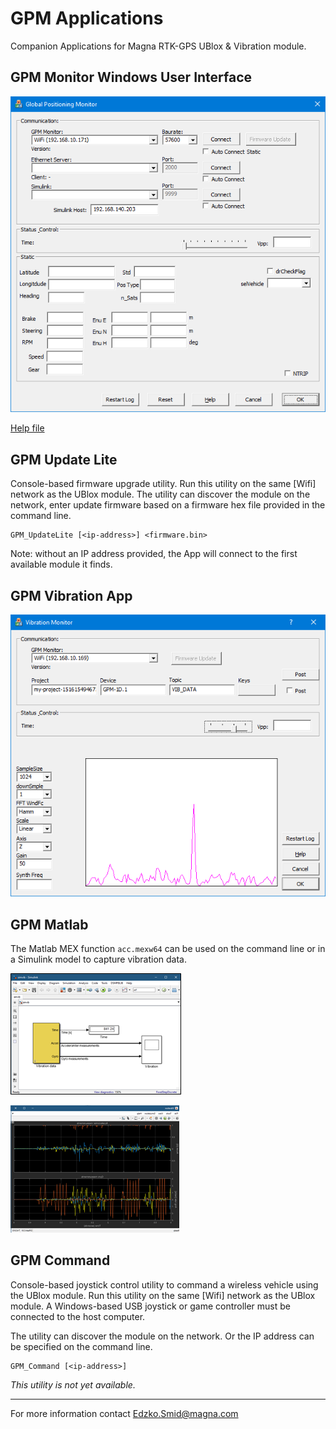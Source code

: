 # GPM Applications

Companion Applications for Magna RTK-GPS UBlox & Vibration module.

## GPM Monitor Windows User Interface

![GUI](https://github.com/Edzko/GPM_Monitor/blob/master/GPM_Monitor/hlp/images/gpmgui.png)

[Help file](GPM_Monitor/hlp/GPM_Monitor.chm) 

## GPM Update Lite

Console-based firmware upgrade utility. Run this utility on the same [Wifi] network as the UBlox module. The utility can discover the module on the network, enter update firmware based on a firmware hex file provided in the command line.

	GPM_UpdateLite [<ip-address>] <firmware.bin>

Note: without an IP address provided, the App will connect to the first available module it finds.

## GPM Vibration App

![GUI](https://github.com/Edzko/GPM_Monitor/blob/master/GPM_Vibration/hlp/images/gpmgui.png)

## GPM Matlab

The Matlab MEX function `acc.mexw64` can be used on the command line or in a Simulink model to capture vibration data.

![GUI](https://github.com/Edzko/GPM_Monitor/blob/master/GPM_Matlab/acc/img/Simulink.png)

![GUI](https://github.com/Edzko/GPM_Monitor/blob/master/GPM_Matlab/acc/img/AccChart.png)


## GPM Command

Console-based joystick control utility to command a wireless vehicle using the UBlox module. Run this utility on the same [Wifi] network as the UBlox module. A Windows-based USB joystick or game controller must be connected to the host computer.

The utility can discover the module on the network. Or the IP address can be specified on the command line.

	GPM_Command [<ip-address>]

*This utility is not yet available.*


----------
For more information contact [Edzko.Smid@magna.com ](Edzko.Smid@magna.com)
